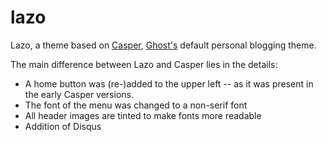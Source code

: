 # lazo
Lazo, a theme based on [Casper](https://github.com/TryGhost/casper), [Ghost's](https://ghost.org) default personal blogging theme. 

The main difference between Lazo and Casper lies in the details:
* A home button was (re-)added to the upper left -- as it was present in the early Casper versions.
* The font of the menu was changed to a non-serif font
* All header images are tinted to make fonts more readable
* Addition of Disqus

